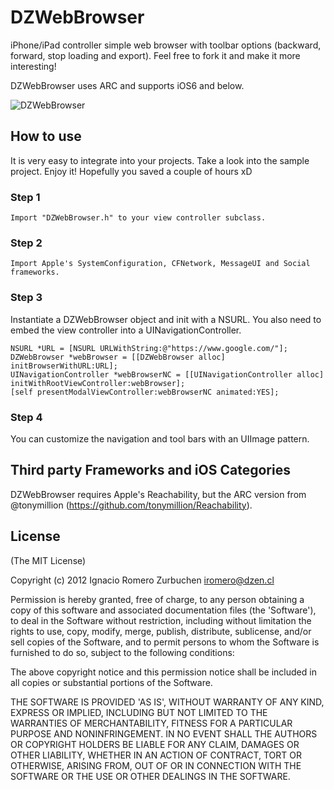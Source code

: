 # DZWebBrowser

iPhone/iPad controller simple web browser with toolbar options (backward, forward, stop loading and export).
Feel free to fork it and make it more interesting!

DZWebBrowser uses ARC and supports iOS6 and below.

![DZWebBrowser](http://www.dzen.cl/github/DZWebBrowser2.png)


## How to use
It is very easy to integrate into your projects. Take a look into the sample project.
Enjoy it! Hopefully you saved a couple of hours xD

### Step 1
```
Import "DZWebBrowser.h" to your view controller subclass.
```

### Step 2
```
Import Apple's SystemConfiguration, CFNetwork, MessageUI and Social frameworks.
```

### Step 3
Instantiate a DZWebBrowser object and init with a NSURL.
You also need to embed the view controller into a UINavigationController.
```
NSURL *URL = [NSURL URLWithString:@"https://www.google.com/"];
DZWebBrowser *webBrowser = [[DZWebBrowser alloc] initBrowserWithURL:URL];
UINavigationController *webBrowserNC = [[UINavigationController alloc] initWithRootViewController:webBrowser];
[self presentModalViewController:webBrowserNC animated:YES];
```

### Step 4
You can customize the navigation and tool bars with an UIImage pattern.


## Third party Frameworks and iOS Categories

DZWebBrowser requires Apple's Reachability, but the ARC version from @tonymillion (https://github.com/tonymillion/Reachability).

## License
(The MIT License)

Copyright (c) 2012 Ignacio Romero Zurbuchen <iromero@dzen.cl>

Permission is hereby granted, free of charge, to any person obtaining a copy of this software and associated documentation files (the 'Software'), to deal in the Software without restriction, including without limitation the rights to use, copy, modify, merge, publish, distribute, sublicense, and/or sell copies of the Software, and to permit persons to whom the Software is furnished to do so, subject to the following conditions:

The above copyright notice and this permission notice shall be included in all copies or substantial portions of the Software.

THE SOFTWARE IS PROVIDED 'AS IS', WITHOUT WARRANTY OF ANY KIND, EXPRESS OR IMPLIED, INCLUDING BUT NOT LIMITED TO THE WARRANTIES OF MERCHANTABILITY, FITNESS FOR A PARTICULAR PURPOSE AND NONINFRINGEMENT. IN NO EVENT SHALL THE AUTHORS OR COPYRIGHT HOLDERS BE LIABLE FOR ANY CLAIM, DAMAGES OR OTHER LIABILITY, WHETHER IN AN ACTION OF CONTRACT, TORT OR OTHERWISE, ARISING FROM, OUT OF OR IN CONNECTION WITH THE SOFTWARE OR THE USE OR OTHER DEALINGS IN THE SOFTWARE.
